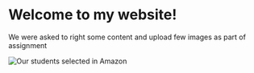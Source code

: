 # Welcome to my website!

We were asked to right some content and upload few images as part of assignment

![Our students selected in Amazon](our-students-photo.jpg)
